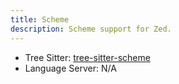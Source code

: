 ```yaml
---
title: Scheme
description: Scheme support for Zed.
---
```


- Tree Sitter: [tree-sitter-scheme](https://github.com/6cdh/tree-sitter-scheme)
- Language Server: N/A

